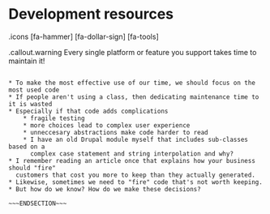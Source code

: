 <!SLIDE >
# Development resources

.icons [fa-hammer] [fa-dollar-sign] [fa-tools]

.callout.warning Every single platform or feature you support takes time to maintain it!

~~~SECTION:notes~~~

* To make the most effective use of our time, we should focus on the most used code
* If people aren't using a class, then dedicating maintenance time to it is wasted
* Especially if that code adds complications
    * fragile testing
    * more choices lead to complex user experience
    * unneccesary abstractions make code harder to read
    * I have an old Drupal module myself that includes sub-classes based on a
      complex case statement and string interpolation and why?
* I remember reading an article once that explains how your business should "fire"
  customers that cost you more to keep than they actually generated.
* Likewise, sometimes we need to "fire" code that's not worth keeping.
* But how do we know? How do we make these decisions?

~~~ENDSECTION~~~

